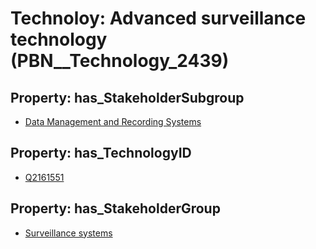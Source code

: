 # Technoloy: __Advanced surveillance technology__ (PBN__Technology_2439)

## Property: has_StakeholderSubgroup

* [Data Management and Recording Systems](PBN__TechSubgroup_148)

## Property: has_TechnologyID

* [Q2161551](Q2161551)

## Property: has_StakeholderGroup

* [Surveillance systems](PBN__TechGroup_6)

